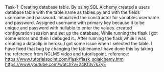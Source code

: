 Task-1: Creating database table.
By using SQL Alchemy created a users database table with the table name as tables.py and with the fields username and password.
Initaialized the constructor for variables username and password. Assigned username with primary key because it to be unique and password with nullable to enter the values.
created configuration session and set up the database.
While running the flask I got some errors and then I debuged it..
After running the flask,while I was creating a dataclip in heroku,I got some issue when I selected the table.
I have fixed that bug by changing the tablename.I have done this by taking the reference from NGLMS video and tutorilspoint.
reference: https://www.tutorialspoint.com/flask/flask_sqlalchemy.htm
           https://www.youtube.com/watch?v=24Kf3v7kZyE


